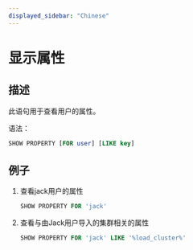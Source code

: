 ```yaml
---
displayed_sidebar: "Chinese"
---
```


# 显示属性

## 描述

此语句用于查看用户的属性。

语法：

```sql
SHOW PROPERTY [FOR user] [LIKE key]
```

## 例子

1. 查看jack用户的属性

    ```sql
    SHOW PROPERTY FOR 'jack'
    ```

2. 查看与由Jack用户导入的集群相关的属性

    ```sql
    SHOW PROPERTY FOR 'jack' LIKE '%load_cluster%'
    ```
